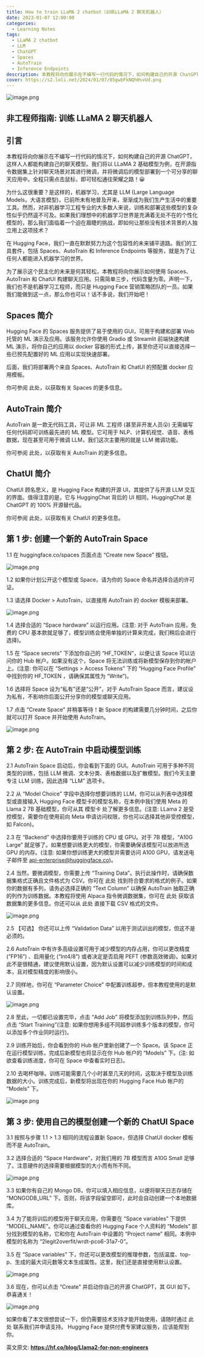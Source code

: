 ```yaml
---
title: How to train LLaMA 2 chatbot（训练LLaMA 2 聊天机器人）
date: 2023-01-07 12:00:00
categories:
  - Learning Notes
tags:
  - LLaMA 2 chatbot
  - LLM
  - ChatGPT
  - Spaces
  - AutoTrain
  - Inference Endpoints
description: 本教程将向你展示在不编写一行代码的情况下，如何构建自己的开源 ChatGPT，这样人人都能构建自己的聊天模型。我们将以 LLaMA 2 基础模型为例，在开源指令数据集上针对聊天场景对其进行微调，并将微调后的模型部署到一个可分享的聊天应用中
cover: https://s2.loli.net/2024/01/07/85gwbFkNQhHsvUd.png
---
```

![image.png](https://s2.loli.net/2024/01/07/atW24yzpfGjlgCU.png)

## 非工程师指南: 训练 LLaMA 2 聊天机器人
## 引言
本教程将向你展示在不编写一行代码的情况下，如何构建自己的开源 ChatGPT，这样人人都能构建自己的聊天模型。我们将以 LLaMA 2 基础模型为例，在开源指令数据集上针对聊天场景对其进行微调，并将微调后的模型部署到一个可分享的聊天应用中。全程只需点击鼠标，即可轻松通往荣耀之路！😀

为什么这很重要？是这样的，机器学习，尤其是 LLM (Large Language Models，大语言模型)，已前所未有地普及开来，渐渐成为我们生产生活中的重要工具。然而，对非机器学习工程专业的大多数人来说，训练和部署这些模型的复杂性似乎仍然遥不可及。如果我们理想中的机器学习世界是充满着无处不在的个性化模型的，那么我们面临着一个迫在眉睫的挑战，即如何让那些没有技术背景的人独立用上这项技术？

在 Hugging Face，我们一直在默默努力为这个包容性的未来铺平道路。我们的工具套件，包括 Spaces、AutoTrain 和 Inference Endpoints 等服务，就是为了让任何人都能进入机器学习的世界。

为了展示这个民主化的未来是何其轻松，本教程将向你展示如何使用 Spaces、AutoTrain 和 ChatUI 构建聊天应用。只需简单三步，代码含量为零。声明一下，我们也不是机器学习工程师，而只是 Hugging Face 营销策略团队的一员。如果我们能做到这一点，那么你也可以！话不多说，我们开始吧！

## Spaces 简介
Hugging Face 的 Spaces 服务提供了易于使用的 GUI，可用于构建和部署 Web 托管的 ML 演示及应用。该服务允许你使用 Gradio 或 Streamlit 前端快速构建 ML 演示，将你自己的应用以 docker 容器的形式上传，甚至你还可以直接选择一些已预先配置好的 ML 应用以实现快速部署。

后面，我们将部署两个来自 Spaces、AutoTrain 和 ChatUI 的预配置 docker 应用模板。

你可参阅 此处，以获取有关 Spaces 的更多信息。

## AutoTrain 简介
AutoTrain 是一款无代码工具，可让非 ML 工程师 (甚至非开发人员😮) 无需编写任何代码即可训练最先进的 ML 模型。它可用于 NLP、计算机视觉、语音、表格数据，现在甚至可用于微调 LLM，我们这次主要用的就是 LLM 微调功能。

你可参阅 此处，以获取有关 AutoTrain 的更多信息。

## ChatUI 简介
ChatUI 顾名思义，是 Hugging Face 构建的开源 UI，其提供了与开源 LLM 交互的界面。值得注意的是，它与 HuggingChat 背后的 UI 相同，HuggingChat 是 ChatGPT 的 100% 开源替代品。

你可参阅 此处，以获取有关 ChatUI 的更多信息。

## 第 1 步: 创建一个新的 AutoTrain Space
1.1 在 huggingface.co/spaces 页面点击 “Create new Space” 按钮。

![image.png](https://s2.loli.net/2024/01/07/Ig7t2Ce43juhJyw.png)

1.2 如果你计划公开这个模型或 Space，请为你的 Space 命名并选择合适的许可证。

1.3 请选择 Docker > AutoTrain，以直接用 AutoTrain 的 docker 模板来部署。

![image.png](https://s2.loli.net/2024/01/07/GIr8bEPJnaKOT9L.png)

1.4 选择合适的 “Space hardware” 以运行应用。(注意: 对于 AutoTrain 应用，免费的 CPU 基本款就足够了，模型训练会使用单独的计算来完成，我们稍后会进行选择)。

1.5 在 “Space secrets” 下添加你自己的 “HF_TOKEN”，以便让该 Space 可以访问你的 Hub 帐户。如果没有这个，Space 将无法训练或将新模型保存到你的帐户上。(注意: 你可以在 “Settings > Access Tokens” 下的 “Hugging Face Profile” 中找到你的 HF_TOKEN ，请确保其属性为 “Write”)。

1.6 选择将 Space 设为“私有”还是“公开”，对于 AutoTrain Space 而言，建议设为私有，不影响你后面公开分享你的模型或聊天应用。

1.7 点击 “Create Space” 并稍事等待！新 Space 的构建需要几分钟时间，之后你就可以打开 Space 并开始使用 AutoTrain。

![image.png](https://s2.loli.net/2024/01/07/Xb2f1wlvHZIYm3t.png)

## 第 2 步: 在 AutoTrain 中启动模型训练
2.1 AutoTrain Space 启动后，你会看到下面的 GUI。AutoTrain 可用于多种不同类型的训练，包括 LLM 微调、文本分类、表格数据以及扩散模型。我们今天主要专注 LLM 训练，因此选择 “LLM” 选项卡。

2.2 从 “Model Choice” 字段中选择你想要训练的 LLM，你可以从列表中选择模型或直接输入 Hugging Face 模型卡的模型名称，在本例中我们使用 Meta 的 Llama 2 7B 基础模型，你可从其 模型卡 处了解更多信息。(注意: LLama 2 是受控模型，需要你在使用前向 Meta 申请访问权限，你也可以选择其他非受控模型，如 Falcon)。

2.3 在 “Backend” 中选择你要用于训练的 CPU 或 GPU。对于 7B 模型，“A10G Large” 就足够了。如果想要训练更大的模型，你需要确保该模型可以放进所选 GPU 的内存。(注意: 如果你想训练更大的模型并需要访问 A100 GPU，请发送电子邮件至 api-enterprise@huggingface.co)。

2.4 当然，要微调模型，你需要上传 “Training Data”。执行此操作时，请确保数据集格式正确且文件格式为 CSV。你可在 此处 找到符合要求的格式的例子。如果你的数据有多列，请务必选择正确的 “Text Column” 以确保 AutoTrain 抽取正确的列作为训练数据。本教程将使用 Alpaca 指令微调数据集，你可在 此处 获取该数据集的更多信息。你还可以从 此处 直接下载 CSV 格式的文件。

![image.png](https://s2.loli.net/2024/01/07/VNhUvfjmr93YcWu.png)

2.5 【可选】 你还可以上传 “Validation Data” 以用于测试训出的模型，但这不是必须的。

2.6 AutoTrain 中有许多高级设置可用于减少模型的内存占用，你可以更改精度 (“FP16”) 、启用量化 (“Int4/8”) 或者决定是否启用 PEFT (参数高效微调)。如果对此不是很精通，建议使用默认设置，因为默认设置可以减少训练模型的时间和成本，且对模型精度的影响很小。

2.7 同样地，你可在 “Parameter Choice” 中配置训练超参，但本教程使用的是默认设置。

![image.png](https://s2.loli.net/2024/01/07/AFeqYcN6fLvnTlQ.png)

2.8 至此，一切都已设置完毕，点击 “Add Job” 将模型添加到训练队列中，然后点击 “Start Training”(注意: 如果你想用多组不同超参训练多个版本的模型，你可以添加多个作业同时运行)。

2.9 训练开始后，你会看到你的 Hub 帐户里新创建了一个 Space。该 Space 正在运行模型训练，完成后新模型也将显示在你 Hub 帐户的 “Models” 下。(注: 如欲查看训练进度，你可在 Space 中查看实时日志)。

2.10 去喝杯咖啡。训练可能需要几个小时甚至几天的时间，这取决于模型及训练数据的大小。训练完成后，新模型将出现在你的 Hugging Face Hub 帐户的 “Models” 下。

![image.png](https://s2.loli.net/2024/01/07/QdvNy7mPfpZ8k1i.png)

## 第 3 步: 使用自己的模型创建一个新的 ChatUI Space
3.1 按照与步骤 1.1 > 1.3 相同的流程设置新 Space，但选择 ChatUI docker 模板而不是 AutoTrain。

3.2 选择合适的 “Space Hardware”，对我们用的 7B 模型而言 A10G Small 足够了。注意硬件的选择需要根据模型的大小而有所不同。

![image.png](https://s2.loli.net/2024/01/07/6krMWnUlAeHcbog.png)

3.3 如果你有自己的 Mongo DB，你可以填入相应信息，以便将聊天日志存储在 “MONGODB_URL” 下。否则，将该字段留空即可，此时会自动创建一个本地数据库。

3.4 为了能将训后的模型用于聊天应用，你需要在 “Space variables” 下提供 “MODEL_NAME”。你可以通过查看你的 Hugging Face 个人资料的 “Models” 部分找到模型的名称，它和你在 AutoTrain 中设置的 “Project name” 相同。本例中模型的名称为 “2legit2overfit/wrdt-pco6-31a7-0”。

3.5 在 “Space variables” 下，你还可以更改模型的推理参数，包括温度、top-p、生成的最大词元数等文本生成属性。这里，我们还是直接使用默认设置。

![image.png](https://s2.loli.net/2024/01/07/AeLJS5cG1i86aW4.png)

3.6 现在，你可以点击 “Create” 并启动你自己的开源 ChatGPT，其 GUI 如下。恭喜通关！

![image.png](https://s2.loli.net/2024/01/07/3y7OxsDmMenQSjq.png)

如果你看了本文很想尝试一下，但仍需要技术支持才能开始使用，请随时通过 此处 联系我们并申请支持。 Hugging Face 提供付费专家建议服务，应该能帮到你。


英文原文: **https://hf.co/blog/Llama2-for-non-engineers**
